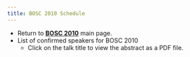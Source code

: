 ```yaml
---
title: BOSC 2010 Schedule
---
```


-   Return to **[ BOSC 2010](BOSC_2010 "wikilink")** main page.
-   List of confirmed speakers for BOSC 2010
    -   Click on the talk title to view the abstract as a PDF file.

